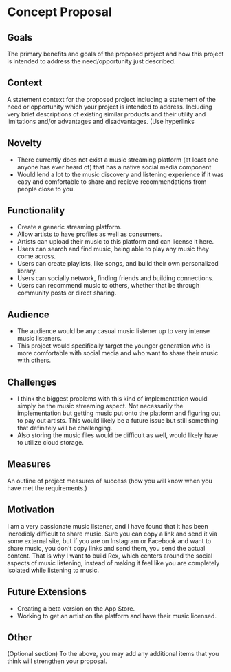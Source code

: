 # Concept Proposal

## Goals


The primary benefits and goals of the proposed project and how this project is intended to address the need/opportunity just described.

## Context
A statement context for the proposed project including a statement of the need or opportunity which your project is intended to address. Including very brief descriptions of existing similar products and their utility and limitations and/or advantages and disadvantages. (Use hyperlinks

## Novelty
- There currently does not exist a music streaming platform (at least one anyone has ever heard of) that has a native social media component
- Would lend a lot to the music discovery and listening experience if it was easy and comfortable to share and recieve recommendations from people close to you.

## Functionality
- Create a generic streaming platform.
- Allow artists to have profiles as well as consumers.
- Artists can upload their music to this platform and can license it here.
- Users can search and find music, being able to play any music they come across.
- Users can create playlists, like songs, and build their own personalized library.
- Users can socially network, finding friends and building connections.
- Users can recommend music to others, whether that be through community posts or direct sharing.
  
## Audience
- The audience would be any casual music listener up to very intense music listeners.
- This project would specifically target the younger generation who is more comfortable with social media and who want to share their music with others.

## Challenges
- I think the biggest problems with this kind of implementation would simply be the music streaming aspect. Not necessarily the implementation but getting music put onto the platform and figuring out to pay out artists. This would likely be a future issue but still something that definitely will be challenging.
- Also storing the music files would be difficult as well, would likely have to utilize cloud storage.

## Measures
An outline of project measures of success (how you will know when you have met the requirements.)

## Motivation
I am a very passionate music listener, and I have found that it has been incredibly difficult to share music. Sure you can copy a link and send it via some external site, but if you are on Instagram or Facebook and want to share music, you don't copy links and send them, you send the actual content. That is why I want to build Rex, which centers around the social aspects of music listening, instead of making it feel like you are completely isolated while listening to music.

## Future Extensions
- Creating a beta version on the App Store.
- Working to get an artist on the platform and have their music licensed.

## Other
(Optional section) To the above, you may add any additional items that you think will strengthen your proposal.

